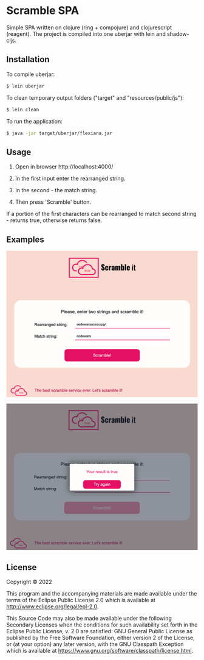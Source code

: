 # Scramble SPA

Simple SPA written on clojure (ring + compojure) and clojurescript (reagent). 
The project is compiled into one uberjar with lein and shadow-cljs. 

## Installation

To compile uberjar:

```bash
$ lein uberjar
```

To clean temporary output folders ("target" and "resources/public/js"):

```bash
$ lein clean
```

To run the application:

```bash
$ java -jar target/uberjar/flexiana.jar
```

## Usage

1. Open in browser http://localhost:4000/

2. In the first input enter the rearranged string.

3. In the second - the match string.

4. Then press 'Scramble' button.

If a portion of the first characters can be rearranged to match second string - returns true, otherwise returns false.

## Examples

![Screenshot](doc/ui-enter.png)

![Screenshot](doc/ui-result.png)

## License

Copyright © 2022 

This program and the accompanying materials are made available under the
terms of the Eclipse Public License 2.0 which is available at
http://www.eclipse.org/legal/epl-2.0.

This Source Code may also be made available under the following Secondary
Licenses when the conditions for such availability set forth in the Eclipse
Public License, v. 2.0 are satisfied: GNU General Public License as published by
the Free Software Foundation, either version 2 of the License, or (at your
option) any later version, with the GNU Classpath Exception which is available
at https://www.gnu.org/software/classpath/license.html.
